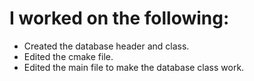 # I worked on the following:

- Created the database header and class.
- Edited the cmake file.
- Edited the main file to make the database class work. 

